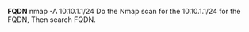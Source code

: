 **FQDN**
nmap -A 10.10.1.1/24
Do the Nmap scan for the 10.10.1.1/24 for the FQDN, Then search FQDN.
